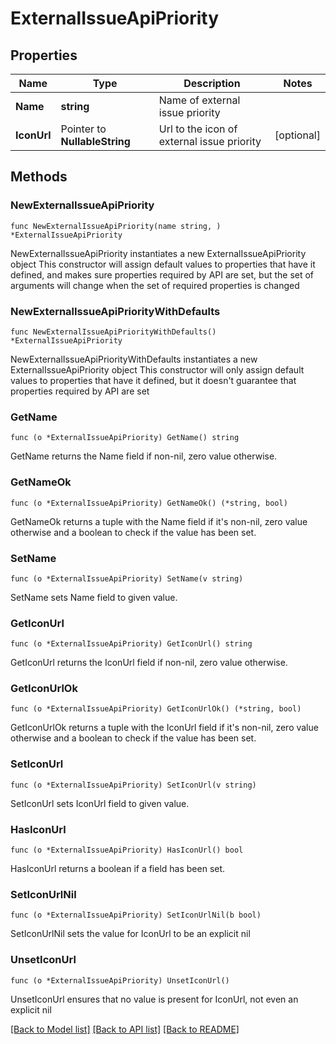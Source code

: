 # ExternalIssueApiPriority

## Properties

Name | Type | Description | Notes
------------ | ------------- | ------------- | -------------
**Name** | **string** | Name of external issue priority | 
**IconUrl** | Pointer to **NullableString** | Url to the icon of external issue priority | [optional] 

## Methods

### NewExternalIssueApiPriority

`func NewExternalIssueApiPriority(name string, ) *ExternalIssueApiPriority`

NewExternalIssueApiPriority instantiates a new ExternalIssueApiPriority object
This constructor will assign default values to properties that have it defined,
and makes sure properties required by API are set, but the set of arguments
will change when the set of required properties is changed

### NewExternalIssueApiPriorityWithDefaults

`func NewExternalIssueApiPriorityWithDefaults() *ExternalIssueApiPriority`

NewExternalIssueApiPriorityWithDefaults instantiates a new ExternalIssueApiPriority object
This constructor will only assign default values to properties that have it defined,
but it doesn't guarantee that properties required by API are set

### GetName

`func (o *ExternalIssueApiPriority) GetName() string`

GetName returns the Name field if non-nil, zero value otherwise.

### GetNameOk

`func (o *ExternalIssueApiPriority) GetNameOk() (*string, bool)`

GetNameOk returns a tuple with the Name field if it's non-nil, zero value otherwise
and a boolean to check if the value has been set.

### SetName

`func (o *ExternalIssueApiPriority) SetName(v string)`

SetName sets Name field to given value.


### GetIconUrl

`func (o *ExternalIssueApiPriority) GetIconUrl() string`

GetIconUrl returns the IconUrl field if non-nil, zero value otherwise.

### GetIconUrlOk

`func (o *ExternalIssueApiPriority) GetIconUrlOk() (*string, bool)`

GetIconUrlOk returns a tuple with the IconUrl field if it's non-nil, zero value otherwise
and a boolean to check if the value has been set.

### SetIconUrl

`func (o *ExternalIssueApiPriority) SetIconUrl(v string)`

SetIconUrl sets IconUrl field to given value.

### HasIconUrl

`func (o *ExternalIssueApiPriority) HasIconUrl() bool`

HasIconUrl returns a boolean if a field has been set.

### SetIconUrlNil

`func (o *ExternalIssueApiPriority) SetIconUrlNil(b bool)`

 SetIconUrlNil sets the value for IconUrl to be an explicit nil

### UnsetIconUrl
`func (o *ExternalIssueApiPriority) UnsetIconUrl()`

UnsetIconUrl ensures that no value is present for IconUrl, not even an explicit nil

[[Back to Model list]](../README.md#documentation-for-models) [[Back to API list]](../README.md#documentation-for-api-endpoints) [[Back to README]](../README.md)


